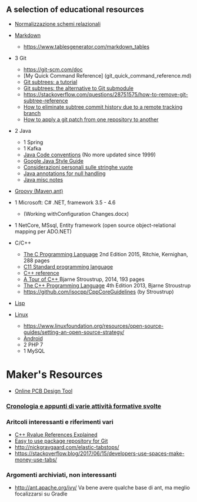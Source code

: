 ## A selection of educational resources

- [Normalizzazione schemi relazionali](normalizzazione_schemi_relazionali.md)
- [Markdown](https://github.com/adam-p/markdown-here/wiki/Markdown-Cheatsheet)
  - https://www.tablesgenerator.com/markdown_tables
- 3 Git
    - https://git-scm.com/doc
    - [My Quick Command Reference] (git_quick_command_reference.md)
    - [Git subtrees: a tutorial](https://medium.com/@v/git-subtrees-a-tutorial-6ff568381844)
    - [Git subtrees: the alternative to Git submodule](https://www.atlassian.com/blog/git/alternatives-to-git-submodule-git-subtree)
    - https://stackoverflow.com/questions/28751575/how-to-remove-git-subtree-reference
    - [How to eliminate subtree commit history due to a remote tracking branch](https://community.atlassian.com/t5/Questions/How-can-one-eliminate-subtree-commit-history-due-to-a-remote/qaq-p/76357)
    - [How to apply a git patch from one repository to another](https://stackoverflow.com/questions/931882/how-to-apply-a-git-patch-from-one-repository-to-another)

- 2 Java
  - 1 Spring
  - 1 Kafka
  - [Java Code conventions](javaCodeConventions\CodeConvTOC.doc.html) (No more updated since 1999)
  - [Google Java Style Guide](https://google.github.io/styleguide/javaguide.html)
  - [Considerazioni personali sulle stringhe vuote](isEmpty.md)
  - [Java annotations for null handling](java_null_annotations.md)
  - [Java misc notes](java.md)

- [Groovy (Maven,ant)](groovy.md)

 - 1 Microsoft: C# .NET, framework 3.5 - 4.6
   - (Working withConfiguration Changes.docx)
 - 1 NetCore, MSsql, Entity framework (open source object-relational mapping per ADO.NET)
- C/C++
  - <a href="The C Programming Language - 2nd Edition 2015 - Ritchie Kernighan (text).pdf">The C Programming Language</a> 2nd Edition 2015, Ritchie, Kernighan, 288 pages
  - <a href="n1256 C11 Standard programming language.pdf">C11 Standard programming language</a>
  - [C++ reference](http://www.cplusplus.com/)
  - <a href="https://github.com/simoneparca/simoneparca/blob/master/A Tour of C++ - Bjarne Stroustrup (Addison-Wesley, 2014).pdf">A Tour of C++ </a> Bjarne Stroustrup, 2014, 193 pages
  - <a href="The C++ Programming Language by Bjarne Stroustrup, 4Ed.2013.pdf">The C++ Programming Language</a> 4th Edition 2013, Bjarne Stroustrup
  - https://github.com/isocpp/CppCoreGuidelines (by Stroustrup)

- [Lisp](lisp.md)

- [Linux](linix.md)
  - https://www.linuxfoundation.org/resources/open-source-guides/setting-an-open-source-strategy/
  - [Android](android.md)
  - 2 PHP 7
  - 1 MySQL

# Maker's Resources
  - [Online PCB Design Tool](https://easyeda.com/)

### [Cronologia e appunti di varie attività formative svolte](education_notes_log.md)

### Aritcoli interessanti e riferimenti vari

- [C++ Rvalue References Explained](http://thbecker.net/articles/rvalue_references/section_01.html)
- [Easy to use package repository for Git](https://jitpack.io/)
- http://nickgravgaard.com/elastic-tabstops/
- https://stackoverflow.blog/2017/06/15/developers-use-spaces-make-money-use-tabs/

### Argomenti archiviati, non interessanti

- http://ant.apache.org/ivy/ Va bene avere qualche base di ant, ma meglio focalizzarsi su Gradle
